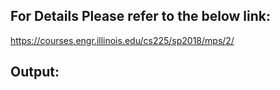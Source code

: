 
## For Details Please refer to the below link:

https://courses.engr.illinois.edu/cs225/sp2018/mps/2/

## Output:


